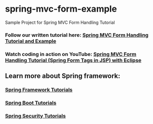 # spring-mvc-form-example
Sample Project for Spring MVC Form Handling Tutorial
### Follow our written tutorial here: [Spring MVC Form Handling Tutorial and Example](https://www.codejava.net/frameworks/spring/spring-mvc-form-handling-tutorial-and-example)
### Watch coding in action on YouTube: [Spring MVC Form Handling Tutorial (Spring Form Tags in JSP) with Eclipse](https://www.youtube.com/watch?v=2RkEbZnG5pU)

## Learn more about Spring framework:
### [Spring Framework Tutorials](https://www.codejava.net/spring-tutorials)
### [Spring Boot Tutorials](https://www.codejava.net/spring-boot-tutorials)
### [Spring Security Tutorials](https://www.codejava.net/spring-security-tutorials)
